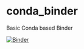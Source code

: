 # conda_binder
Basic Conda based Binder

[![Binder](https://mybinder.org/badge_logo.svg)](https://mybinder.org/v2/gh/jianying2022/py39_r40_shiny/py39_r40_shiny?urlpath=shiny)

